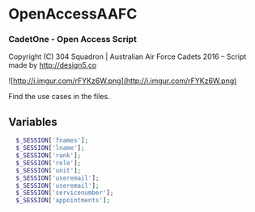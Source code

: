 # OpenAccessAAFC

### CadetOne - Open Access Script

Copyright (C) 304 Squadron | Australian Air Force Cadets 2016 –
Script made by http://design5.co

![http://i.imgur.com/rFYKz6W.png](http://i.imgur.com/rFYKz6W.png)

Find the use cases in the files.

## Variables

```php
  $_SESSION['fnames'];
  $_SESSION['lname'];
  $_SESSION['rank'];
  $_SESSION['role'];
  $_SESSION['unit'];
  $_SESSION['useremail'];
  $_SESSION['useremail'];
  $_SESSION['servicenumber'];
  $_SESSION['appointments'];
```
